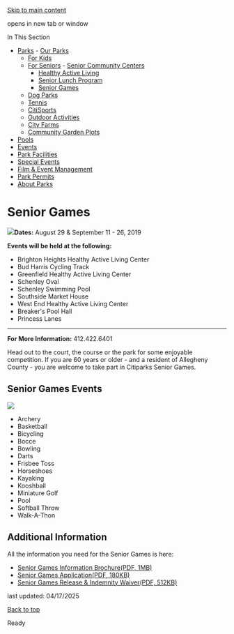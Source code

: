 [Skip to main content](https://www.pittsburghpa.gov/Recreation-Events/Parks/For-Seniors/Senior-Games#main-content)

opens in new tab or window

In This Section

- [Parks](https://www.pittsburghpa.gov/Recreation-Events/Parks)  - [Our Parks](https://www.pittsburghpa.gov/Recreation-Events/Parks/Our-Parks)
  - [For Kids](https://www.pittsburghpa.gov/Recreation-Events/Parks/For-Kids)
  - [For Seniors](https://www.pittsburghpa.gov/Recreation-Events/Parks/For-Seniors)    - [Senior Community Centers](https://www.pittsburghpa.gov/Recreation-Events/Parks/For-Seniors/Senior-Community-Centers)
    - [Healthy Active Living](https://www.pittsburghpa.gov/Recreation-Events/Parks/For-Seniors/Healthy-Active-Living)
    - [Senior Lunch Program](https://www.pittsburghpa.gov/Recreation-Events/Parks/For-Seniors/Senior-Lunch-Program)
    - [Senior Games](https://www.pittsburghpa.gov/Recreation-Events/Parks/For-Seniors/Senior-Games)
  - [Dog Parks](https://www.pittsburghpa.gov/Recreation-Events/Parks/Dog-Parks)
  - [Tennis](https://www.pittsburghpa.gov/Recreation-Events/Parks/Tennis)
  - [CitiSports](https://www.pittsburghpa.gov/Recreation-Events/Parks/CitiSports)
  - [Outdoor Activities](https://www.pittsburghpa.gov/Recreation-Events/Parks/Outdoor-Activities)
  - [City Farms](https://www.pittsburghpa.gov/Recreation-Events/Parks/City-Farms)
  - [Community Garden Plots](https://www.pittsburghpa.gov/Recreation-Events/Parks/Community-Garden-Plots)
- [Pools](https://www.pittsburghpa.gov/Recreation-Events/Pools)
- [Events](https://www.pittsburghpa.gov/Recreation-Events/Events)
- [Park Facilities](https://www.pittsburghpa.gov/Recreation-Events/Park-Facilities)
- [Special Events](https://www.pittsburghpa.gov/Recreation-Events/Special-Events)
- [Film & Event Management](https://www.pittsburghpa.gov/Recreation-Events/Film-Event-Management)
- [Park Permits](https://www.pittsburghpa.gov/Recreation-Events/Park-Permits)
- [About Parks](https://www.pittsburghpa.gov/Recreation-Events/About-Parks)

# Senior Games

![](https://www.pittsburghpa.gov/files/assets/city/v/1/parks/images/parks/6522_srgamesmedal.jpg)**Dates:** August 29 & September 11 - 26, 2019

**Events will be held at the following:**

- Brighton Heights Healthy Active Living Center
- Bud Harris Cycling Track
- Greenfield Healthy Active Living Center
- Schenley Oval
- Schenley Swimming Pool
- Southside Market House
- West End Healthy Active Living Center
- Breaker's Pool Hall
- Princess Lanes

* * *

**For More Information:** 412.422.6401

Head out to the court, the course or the park for some enjoyable competition. If you are 60 years or older - and a resident of Allegheny County - you are welcome to take part in Citiparks Senior Games.

## Senior Games Events

![](https://www.pittsburghpa.gov/files/assets/city/v/1/parks/images/parks/6524_srgamepic.jpg)

- Archery
- Basketball
- Bicycling
- Bocce
- Bowling
- Darts
- Frisbee Toss
- Horseshoes
- Kayaking
- Kooshball
- Miniature Golf
- Pool
- Softball Throw
- Walk-A-Thon

## Additional Information

All the information you need for the Senior Games is here:

- [Senior Games Information Brochure(PDF, 1MB)](https://www.pittsburghpa.gov/files/assets/city/v/1/parks/documents/6517_2019srgamestrifold.pdf)
- [Senior Games Application(PDF, 180KB)](https://www.pittsburghpa.gov/files/assets/city/v/1/parks/documents/6518_senior_games_application_2019.pdf)
- [Senior Games Release & Indemnity Waiver(PDF, 512KB)](https://www.pittsburghpa.gov/files/assets/city/v/1/parks/documents/6519_senior_games_waiver.pdf)

last updated: 04/17/2025

[Back to top](https://www.pittsburghpa.gov/Recreation-Events/Parks/For-Seniors/Senior-Games#body-top)

Ready
